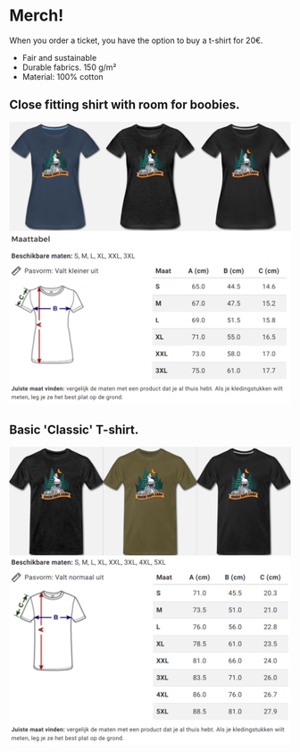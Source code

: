 
# Merch!

When you order a ticket, you have the option to buy a t-shirt for 20€. 

* Fair and sustainable
* Durable fabrics. 150 g/m²
* Material: 100% cotton 

## Close fitting shirt with room for boobies.
![](./assets/f-shirts.png)
![](./assets/f-size.png)

## Basic 'Classic' T-shirt.
![](./assets/m-shirts.png)
![](./assets/m-size.png)
